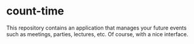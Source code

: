 # count-time
This repository contains an application that manages your future events such as meetings, parties, lectures, etc. Of course, with a nice interface.
